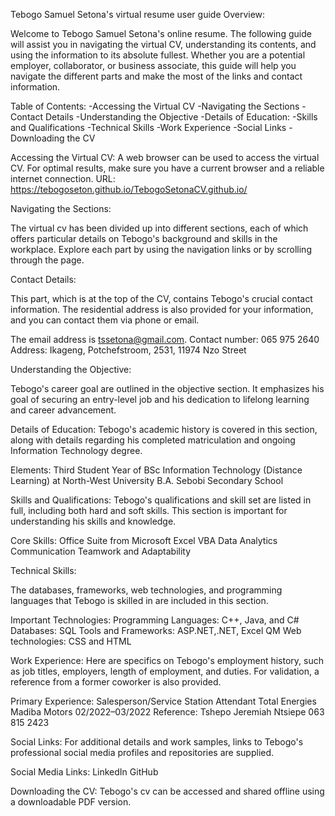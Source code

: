 Tebogo Samuel Setona's virtual resume user guide
Overview:

Welcome to Tebogo Samuel Setona's online resume. The following guide will assist you in navigating the virtual CV, understanding its contents, and using the information to its absolute fullest. Whether you are a potential employer, collaborator, or business associate, this guide will help you navigate the different parts and make the most of the links and contact information.

Table of Contents:
-Accessing the Virtual CV
-Navigating the Sections
-Contact Details
-Understanding the Objective
-Details of Education:
-Skills and Qualifications
-Technical Skills
-Work Experience
-Social Links
-Downloading the CV

Accessing the Virtual CV:
A web browser can be used to access the virtual CV. For optimal results, make sure you have a current browser and a reliable internet connection.
URL: https://tebogoseton.github.io/TebogoSetonaCV.github.io/

Navigating the Sections:

The virtual cv has been divided up into different sections, each of which offers particular details on Tebogo's background and skills in the workplace. Explore each part by using the navigation links or by scrolling through the page.

Contact Details:

This part, which is at the top of the CV, contains Tebogo's crucial contact information. The residential address is also provided for your information, and you can contact them via phone or email.

The email address is tssetona@gmail.com.
Contact number: 065 975 2640
Address: Ikageng, Potchefstroom, 2531, 11974 Nzo Street

Understanding the Objective:

Tebogo's career goal are outlined in the objective section. It emphasizes his goal of securing an entry-level job and his dedication to lifelong learning and career advancement.

Details of Education:
Tebogo's academic history is covered in this section, along with details regarding his completed matriculation and ongoing Information Technology degree.

Elements:
Third Student Year of BSc Information Technology (Distance Learning) at North-West University
B.A. Sebobi Secondary School

Skills and Qualifications:
Tebogo's qualifications and skill set are listed in full, including both hard and soft skills. This section is important for understanding his skills and knowledge.

Core Skills:
Office Suite from Microsoft
Excel VBA
Data Analytics
Communication
Teamwork and Adaptability

Technical Skills:

The databases, frameworks, web technologies, and programming languages that Tebogo is skilled in are included in this section.

Important Technologies:
Programming Languages: C++, Java, and C#
Databases: SQL 
Tools and Frameworks: ASP.NET,.NET, Excel QM
Web technologies: CSS and HTML

Work Experience:
Here are specifics on Tebogo's employment history, such as job titles, employers, length of employment, and duties. For validation, a reference from a former coworker is also provided.

Primary Experience:
Salesperson/Service Station Attendant
Total Energies Madiba Motors
02/2022–03/2022
Reference:
Tshepo Jeremiah Ntsiepe 
063 815 2423

Social Links:
For additional details and work samples, links to Tebogo's professional social media profiles and repositories are supplied.

Social Media Links:
LinkedIn
GitHub

Downloading the CV:
Tebogo's cv can be accessed and shared offline using a downloadable PDF version.


